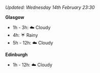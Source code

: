 *Updated: Wednesday 14th February 23:30*

**Glasgow**

* 1h - 3h: :cloud: Cloudy
* 4h: :umbrella: Rainy
* 5h - 12h: :cloud: Cloudy

**Edinburgh**

* 1h - 12h: :cloud: Cloudy
